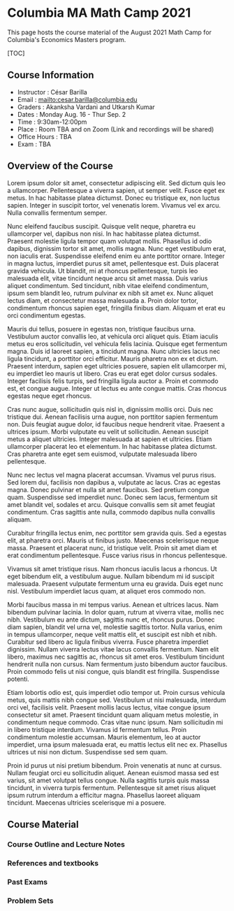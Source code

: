 # Columbia MA Math Camp 2021
This page hosts the course material of the August 2021 Math Camp for Columbia's Economics Masters program.

[TOC]

## Course Information

* Instructor : César Barilla
* Email : <mailto:cesar.barilla@columbia.edu>
* Graders : Akanksha Vardani and Utkarsh Kumar
* Dates : Monday Aug. 16 - Thur Sep. 2 
* Time : 9:30am-12:00pm
* Place : Room TBA and on Zoom (Link and recordings will be shared)
* Office Hours : TBA
* Exam : TBA

## Overview of the Course

Lorem ipsum dolor sit amet, consectetur adipiscing elit. Sed dictum quis leo a ullamcorper. Pellentesque a viverra sapien, ut semper velit. Fusce eget ex metus. In hac habitasse platea dictumst. Donec eu tristique ex, non luctus sapien. Integer in suscipit tortor, vel venenatis lorem. Vivamus vel ex arcu. Nulla convallis fermentum semper.

Nunc eleifend faucibus suscipit. Quisque velit neque, pharetra eu ullamcorper vel, dapibus non nisi. In hac habitasse platea dictumst. Praesent molestie ligula tempor quam volutpat mollis. Phasellus id odio dapibus, dignissim tortor sit amet, mollis magna. Nunc eget vestibulum erat, non iaculis erat. Suspendisse eleifend enim eu ante porttitor ornare. Integer in magna luctus, imperdiet purus sit amet, pellentesque est. Duis placerat gravida vehicula. Ut blandit, mi at rhoncus pellentesque, turpis leo malesuada elit, vitae tincidunt neque arcu sit amet massa. Duis varius aliquet condimentum. Sed tincidunt, nibh vitae eleifend condimentum, ipsum sem blandit leo, rutrum pulvinar ex nibh sit amet ex. Nunc aliquet lectus diam, et consectetur massa malesuada a. Proin dolor tortor, condimentum rhoncus sapien eget, fringilla finibus diam. Aliquam et erat eu orci condimentum egestas.

Mauris dui tellus, posuere in egestas non, tristique faucibus urna. Vestibulum auctor convallis leo, at vehicula orci aliquet quis. Etiam iaculis metus eu eros sollicitudin, vel vehicula felis lacinia. Quisque eget fermentum magna. Duis id laoreet sapien, a tincidunt magna. Nunc ultricies lacus nec ligula tincidunt, a porttitor orci efficitur. Mauris pharetra non ex et dictum. Praesent interdum, sapien eget ultricies posuere, sapien elit ullamcorper mi, eu imperdiet leo mauris ut libero. Cras eu erat eget dolor cursus sodales. Integer facilisis felis turpis, sed fringilla ligula auctor a. Proin et commodo est, et congue augue. Integer ut lectus eu ante congue mattis. Cras rhoncus egestas neque eget rhoncus.

Cras nunc augue, sollicitudin quis nisl in, dignissim mollis orci. Duis nec tristique dui. Aenean facilisis urna augue, non porttitor sapien fermentum non. Duis feugiat augue dolor, id faucibus neque hendrerit vitae. Praesent a ultrices ipsum. Morbi vulputate eu velit ut sollicitudin. Aenean suscipit metus a aliquet ultricies. Integer malesuada at sapien et ultricies. Etiam ullamcorper placerat leo et elementum. In hac habitasse platea dictumst. Cras pharetra ante eget sem euismod, vulputate malesuada libero pellentesque.

Nunc nec lectus vel magna placerat accumsan. Vivamus vel purus risus. Sed lorem dui, facilisis non dapibus a, vulputate ac lacus. Cras ac egestas magna. Donec pulvinar et nulla sit amet faucibus. Sed pretium congue quam. Suspendisse sed imperdiet nunc. Donec sem lacus, fermentum sit amet blandit vel, sodales et arcu. Quisque convallis sem sit amet feugiat condimentum. Cras sagittis ante nulla, commodo dapibus nulla convallis aliquam.

Curabitur fringilla lectus enim, nec porttitor sem gravida quis. Sed a egestas elit, at pharetra orci. Mauris ut finibus justo. Maecenas scelerisque neque massa. Praesent et placerat nunc, id tristique velit. Proin sit amet diam et erat condimentum pellentesque. Fusce varius risus in rhoncus pellentesque.

Vivamus sit amet tristique risus. Nam rhoncus iaculis lacus a rhoncus. Ut eget bibendum elit, a vestibulum augue. Nullam bibendum mi id suscipit malesuada. Praesent vulputate fermentum urna eu gravida. Duis eget nunc nisl. Vestibulum imperdiet lacus quam, at aliquet eros commodo non.

Morbi faucibus massa in mi tempus varius. Aenean et ultrices lacus. Nam bibendum pulvinar lacinia. In dolor quam, rutrum at viverra vitae, mollis nec nibh. Vestibulum eu ante dictum, sagittis nunc et, rhoncus purus. Donec diam sapien, blandit vel urna vel, molestie sagittis tortor. Nulla varius, enim in tempus ullamcorper, neque velit mattis elit, et suscipit est nibh et nibh. Curabitur sed libero ac ligula finibus viverra. Fusce pharetra imperdiet dignissim. Nullam viverra lectus vitae lacus convallis fermentum. Nam elit libero, maximus nec sagittis ac, rhoncus sit amet eros. Vestibulum tincidunt hendrerit nulla non cursus. Nam fermentum justo bibendum auctor faucibus. Proin commodo felis ut nisi congue, quis blandit est fringilla. Suspendisse potenti.

Etiam lobortis odio est, quis imperdiet odio tempor ut. Proin cursus vehicula metus, quis mattis nibh congue sed. Vestibulum ut nisi malesuada, interdum orci vel, facilisis velit. Praesent mollis lacus lectus, vitae congue ipsum consectetur sit amet. Praesent tincidunt quam aliquam metus molestie, in condimentum neque commodo. Cras vitae nunc ipsum. Nam sollicitudin mi in libero tristique interdum. Vivamus id fermentum tellus. Proin condimentum molestie accumsan. Mauris elementum, leo at auctor imperdiet, urna ipsum malesuada erat, eu mattis lectus elit nec ex. Phasellus ultrices ut nisi non dictum. Suspendisse sed sem quam.

Proin id purus ut nisi pretium bibendum. Proin venenatis at nunc at cursus. Nullam feugiat orci eu sollicitudin aliquet. Aenean euismod massa sed est varius, sit amet volutpat tellus congue. Nulla sagittis turpis quis massa tincidunt, in viverra turpis fermentum. Pellentesque sit amet risus aliquet ipsum rutrum interdum a efficitur magna. Phasellus laoreet aliquam tincidunt. Maecenas ultricies scelerisque mi a posuere.

## Course Material

### Course Outline and Lecture Notes

### References and textbooks

### Past Exams

### Problem Sets